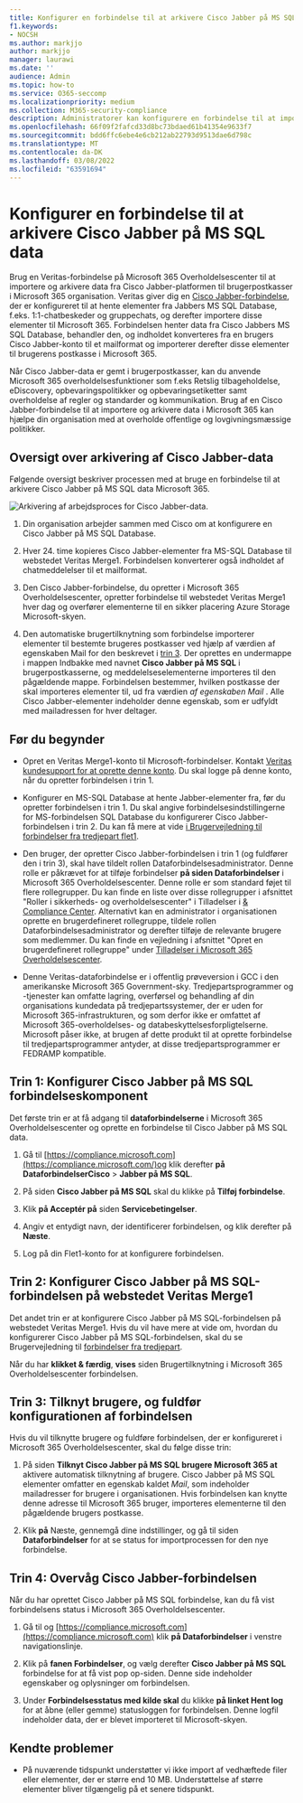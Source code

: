 ```yaml
---
title: Konfigurer en forbindelse til at arkivere Cisco Jabber på MS SQL data i Microsoft 365
f1.keywords:
- NOCSH
ms.author: markjjo
author: markjjo
manager: laurawi
ms.date: ''
audience: Admin
ms.topic: how-to
ms.service: O365-seccomp
ms.localizationpriority: medium
ms.collection: M365-security-compliance
description: Administratorer kan konfigurere en forbindelse til at importere og arkivere Cisco Jabber på MS SQL data fra Veritas Microsoft 365. Med denne forbindelse kan du arkivere data fra tredjeparts datakilder i Microsoft 365. Når du har arkiveret disse data, kan du bruge overholdelsesfunktioner som f.eks. retslig tilbageholdelse, indholdssøgning og opbevaringspolitikker til at administrere tredjepartsdata.
ms.openlocfilehash: 66f09f2fafcd33d8bc73bdaed61b41354e9633f7
ms.sourcegitcommit: bdd6ffc6ebe4e6cb212ab22793d9513dae6d798c
ms.translationtype: MT
ms.contentlocale: da-DK
ms.lasthandoff: 03/08/2022
ms.locfileid: "63591694"
---
```

# <a name="set-up-a-connector-to-archive-cisco-jabber-on-ms-sql-data"></a>Konfigurer en forbindelse til at arkivere Cisco Jabber på MS SQL data

Brug en Veritas-forbindelse på Microsoft 365 Overholdelsescenter til at importere og arkivere data fra Cisco Jabber-platformen til brugerpostkasser i Microsoft 365 organisation. Veritas giver dig en [Cisco Jabber-forbindelse](https://globanet.com/jabber/), der er konfigureret til at hente elementer fra Jabbers MS SQL Database, f.eks. 1:1-chatbeskeder og gruppechats, og derefter importere disse elementer til Microsoft 365. Forbindelsen henter data fra Cisco Jabbers MS SQL Database, behandler den, og indholdet konverteres fra en brugers Cisco Jabber-konto til et mailformat og importerer derefter disse elementer til brugerens postkasse i Microsoft 365.

Når Cisco Jabber-data er gemt i brugerpostkasser, kan du anvende Microsoft 365 overholdelsesfunktioner som f.eks Retslig tilbageholdelse, eDiscovery, opbevaringspolitikker og opbevaringsetiketter samt overholdelse af regler og standarder og kommunikation. Brug af en Cisco Jabber-forbindelse til at importere og arkivere data i Microsoft 365 kan hjælpe din organisation med at overholde offentlige og lovgivningsmæssige politikker.

## <a name="overview-of-archiving-cisco-jabber-data"></a>Oversigt over arkivering af Cisco Jabber-data

Følgende oversigt beskriver processen med at bruge en forbindelse til at arkivere Cisco Jabber på MS SQL data Microsoft 365.

![Arkivering af arbejdsproces for Cisco Jabber-data.](../media/CiscoJabberonMSSQLConnectorWorkflow.png)

1. Din organisation arbejder sammen med Cisco om at konfigurere en Cisco Jabber på MS SQL Database.

2. Hver 24. time kopieres Cisco Jabber-elementer fra MS-SQL Database til webstedet Veritas Merge1. Forbindelsen konverterer også indholdet af chatmeddelelser til et mailformat.

3. Den Cisco Jabber-forbindelse, du opretter i Microsoft 365 Overholdelsescenter, opretter forbindelse til webstedet Veritas Merge1 hver dag og overfører elementerne til en sikker placering Azure Storage Microsoft-skyen.

4. Den automatiske brugertilknytning som forbindelse importerer elementer til bestemte brugeres postkasser ved hjælp af  værdien af egenskaben Mail for den beskrevet i [trin 3](#step-3-map-users-and-complete-the-connector-setup). Der oprettes en undermappe i mappen Indbakke med navnet **Cisco Jabber på MS SQL** i brugerpostkasserne, og meddelelseselementerne importeres til den pågældende mappe. Forbindelsen bestemmer, hvilken postkasse der skal importeres elementer til, ud fra værdien *af egenskaben Mail* . Alle Cisco Jabber-elementer indeholder denne egenskab, som er udfyldt med mailadressen for hver deltager.

## <a name="before-you-begin"></a>Før du begynder

- Opret en Veritas Merge1-konto til Microsoft-forbindelser. Kontakt [Veritas kundesupport for at oprette denne konto](https://www.veritas.com/content/support/). Du skal logge på denne konto, når du opretter forbindelsen i trin 1.

- Konfigurer en MS-SQL Database at hente Jabber-elementer fra, før du opretter forbindelsen i trin 1. Du skal angive forbindelsesindstillingerne for MS-forbindelsen SQL Database du konfigurerer Cisco Jabber-forbindelsen i trin 2. Du kan få mere at vide [i Brugervejledning til forbindelser fra tredjepart flet1](https://docs.ms.merge1.globanetportal.com/Merge1%20Third-Party%20Connectors%20Cisco%20Jabber%20on%20MS%20SQL%20User%20Guide%20.pdf).

- Den bruger, der opretter Cisco Jabber-forbindelsen i trin 1 (og fuldfører den i trin 3), skal have tildelt rollen Dataforbindelsesadministrator. Denne rolle er påkrævet for at tilføje forbindelser **på siden Dataforbindelser** i Microsoft 365 Overholdelsescenter. Denne rolle er som standard føjet til flere rollegrupper. Du kan finde en liste over disse rollegrupper i afsnittet "Roller i sikkerheds- og overholdelsescenter" i Tilladelser i [& Compliance Center](../security/office-365-security/permissions-in-the-security-and-compliance-center.md#roles-in-the-security--compliance-center). Alternativt kan en administrator i organisationen oprette en brugerdefineret rollegruppe, tildele rollen Dataforbindelsesadministrator og derefter tilføje de relevante brugere som medlemmer. Du kan finde en vejledning i afsnittet "Opret en brugerdefineret rollegruppe" under [Tilladelser i Microsoft 365 Overholdelsescenter](microsoft-365-compliance-center-permissions.md#create-a-custom-role-group).

- Denne Veritas-dataforbindelse er i offentlig prøveversion i GCC i den amerikanske Microsoft 365 Government-sky. Tredjepartsprogrammer og -tjenester kan omfatte lagring, overførsel og behandling af din organisations kundedata på tredjepartssystemer, der er uden for Microsoft 365-infrastrukturen, og som derfor ikke er omfattet af Microsoft 365-overholdelses- og databeskyttelsesforpligtelserne. Microsoft påser ikke, at brugen af dette produkt til at oprette forbindelse til tredjepartsprogrammer antyder, at disse tredjepartsprogrammer er FEDRAMP kompatible.

## <a name="step-1-set-up-the-cisco-jabber-on-ms-sql-connector"></a>Trin 1: Konfigurer Cisco Jabber på MS SQL forbindelseskomponent

Det første trin er at få adgang til **dataforbindelserne** i Microsoft 365 Overholdelsescenter og oprette en forbindelse til Cisco Jabber på MS SQL data.

1. Gå til [https://compliance.microsoft.com](https://compliance.microsoft.com/)og klik derefter **på DataforbindelserCisco** >  **Jabber på MS SQL**.

2. På siden **Cisco Jabber på MS SQL** skal du klikke på **Tilføj forbindelse**.

3. Klik **på Acceptér på** siden **Servicebetingelser**.

4. Angiv et entydigt navn, der identificerer forbindelsen, og klik derefter på **Næste**.

5. Log på din Flet1-konto for at konfigurere forbindelsen.

## <a name="step-2-configure-the-cisco-jabber-on-ms-sql-connector-on-the-veritas-merge1-site"></a>Trin 2: Konfigurer Cisco Jabber på MS SQL-forbindelsen på webstedet Veritas Merge1

Det andet trin er at konfigurere Cisco Jabber på MS SQL-forbindelsen på webstedet Veritas Merge1. Hvis du vil have mere at vide om, hvordan du konfigurerer Cisco Jabber på MS SQL-forbindelsen, skal du se Brugervejledning til [forbindelser fra tredjepart](https://docs.ms.merge1.globanetportal.com/Merge1%20Third-Party%20Connectors%20Cisco%20Jabber%20on%20MS%20SQL%20User%20Guide%20.pdf).

Når du har **klikket & færdig**, **vises** siden Brugertilknytning i Microsoft 365 Overholdelsescenter forbindelsen.

## <a name="step-3-map-users-and-complete-the-connector-setup"></a>Trin 3: Tilknyt brugere, og fuldfør konfigurationen af forbindelsen

Hvis du vil tilknytte brugere og fuldføre forbindelsen, der er konfigureret i Microsoft 365 Overholdelsescenter, skal du følge disse trin:

1. På siden **Tilknyt Cisco Jabber på MS SQL brugere Microsoft 365 at** aktivere automatisk tilknytning af brugere. Cisco Jabber på MS SQL elementer omfatter en egenskab kaldet *Mail*, som indeholder mailadresser for brugere i organisationen. Hvis forbindelsen kan knytte denne adresse til Microsoft 365 bruger, importeres elementerne til den pågældende brugers postkasse.

2. Klik **på** Næste, gennemgå dine indstillinger, og gå til siden **Dataforbindelser** for at se status for importprocessen for den nye forbindelse.

## <a name="step-4-monitor-the-cisco-jabber-connector"></a>Trin 4: Overvåg Cisco Jabber-forbindelsen

Når du har oprettet Cisco Jabber på MS SQL forbindelse, kan du få vist forbindelsens status i Microsoft 365 Overholdelsescenter.

1. Gå til og [https://compliance.microsoft.com](https://compliance.microsoft.com) klik **på Dataforbindelser** i venstre navigationslinje.

2. Klik på **fanen Forbindelser**, og vælg derefter **Cisco Jabber på MS SQL** forbindelse for at få vist pop op-siden. Denne side indeholder egenskaber og oplysninger om forbindelsen.

3. Under **Forbindelsesstatus med kilde skal** du klikke **på linket Hent log** for at åbne (eller gemme) statusloggen for forbindelsen. Denne logfil indeholder data, der er blevet importeret til Microsoft-skyen.

## <a name="known-issues"></a>Kendte problemer

- På nuværende tidspunkt understøtter vi ikke import af vedhæftede filer eller elementer, der er større end 10 MB. Understøttelse af større elementer bliver tilgængelig på et senere tidspunkt.
